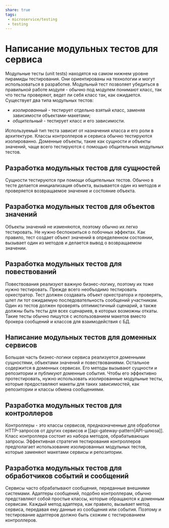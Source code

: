 ```yaml
---
share: true
tags:
 - microservice/testing
 - testing
---
```

# Написание модульных тестов для сервиса
Модульные тесты (unit tests) находятся на самом нижнем уровне пирамиды тестирования. Они ориентированы на технологии и могут использоваться в разработке. Модульный тест позволяет убедиться в правильной работе *модуля* - обычно под модулем понимают класс, так что тесты проверяют, ведет ли себя класс так, как ожидается.
Существует два типа модульных тестов:
- *изолированный* - тестирует отдельно взятый класс, заменяя зависимости объектами-макетами;
- *общительный* - тестирует класс и его зависимости.

Используемый тип теста зависит от назначения класса и его роли в архитектуре. Классы контроллеров и сервиса обычно тестируются изолированно. Доменные объекты, такие как сущности и объекты значений, чаще всего тестируются с помощью общительных модульных тестов.
## Разработка модульных тестов для сущностей
Сущности тестируются при помощи общительных тестов. Обычно в тесте делается инициализация объекта, вызывается один из методов и проверяется возвращаемое значение и состояние объекта.
## Разработка модульных тестов для объектов значений
Объекты значений не изменяются, поэтому обычно их легко тестировать. Не нужно беспокоиться о побочных эффектах. Как правило, тест создает объект значений в определенном состоянии, вызывает один из методов и делается вывод о возвращаемом значении.
## Разработка модульных тестов для повествований
Повествования реализуют важную бизнес-логику, поэтому их тоже нужно тестировать. Прежде всего необъодимо тестировать оркестратор. Тест должен создавать объект оркестратора и проверять, шлет ли тот ожидаемую последовательность сообщений участникам. Один из тестов должен проверять оптимистичный сценарий, а также должны быть тесты для всех сценариев, в которых возможны откаты.
Такие тесты обычно пишутся с использованием макетов вместо брокера сообщений и классов для взаимодействия с БД.
## Написание модульных тестов для доменных сервисов
Б*о*льшая часть бизнес-логики сервиса реализуется доменными сущностями, объектами значений и повествованиями. Остальное содержится в доменных сервисах. Его методы вызывают сущности и репозитории и публикуют доменные события. Чтобы его эффективно протестировать, нужно использовать изолированные модульные тесты, которые предоставляют макеты для таких зависимостей, как репозитории и классы обмена сообщениями.
## Разработка модульных тестов для контроллеров
Контроллеры - это классы сервисов, предназначенные для обработки HTTP-запросов от других сервисов и [[api-gateway-pattern|API-шлюза]]. Класс контроллера состоит из набора методов, обрабатывающих запросы. Эффективная стратегия тестирования контроллеров предполагает использование изолированных модульных тестов, которые заменяют макетами сервисы и репозитории.
## Разработка модульных тестов для обработчиков событий и сообщений
Сервисы часто обрабатывают сообщения, переданные внешними системами. Адаптеры сообщений, подобно контроллерам, обычно представляют собой простые классы, которые обращаются к доменным сервисам. Каждый метод адаптера, как правило, вызывает метод сервиса, передавая ему данные из сообщения или события. Поэтому и тестирование адаптеров должно быть схожим с тестированием контроллеров.